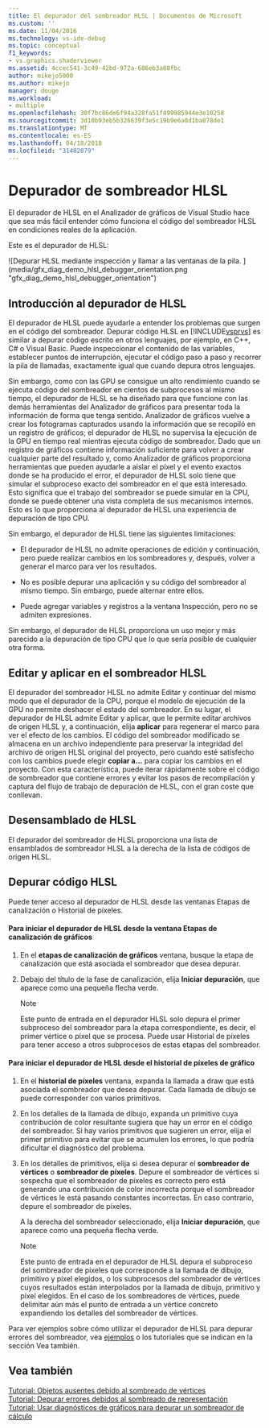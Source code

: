 ```yaml
---
title: El depurador del sombreador HLSL | Documentos de Microsoft
ms.custom: ''
ms.date: 11/04/2016
ms.technology: vs-ide-debug
ms.topic: conceptual
f1_keywords:
- vs.graphics.shaderviewer
ms.assetid: 4ccec541-3c49-42bd-972a-686eb3a88fbc
author: mikejo5000
ms.author: mikejo
manager: douge
ms.workload:
- multiple
ms.openlocfilehash: 30f7bc86de6f94a328fa51f499985944e3e10258
ms.sourcegitcommit: 3d10b93eb5b326639f3e5c19b9e6a8d1ba078de1
ms.translationtype: MT
ms.contentlocale: es-ES
ms.lasthandoff: 04/18/2018
ms.locfileid: "31482079"
---
```

# <a name="hlsl-shader-debugger"></a>Depurador de sombreador HLSL
El depurador de HLSL en el Analizador de gráficos de Visual Studio hace que sea más fácil entender cómo funciona el código del sombreador HLSL en condiciones reales de la aplicación.  
  
 Este es el depurador de HLSL:  
  
 ![Depurar HLSL mediante inspección y llamar a las ventanas de la pila. ] (media/gfx_diag_demo_hlsl_debugger_orientation.png "gfx_diag_demo_hlsl_debugger_orientation")  
  
## <a name="understanding-the-hlsl-debugger"></a>Introducción al depurador de HLSL  
 El depurador de HLSL puede ayudarle a entender los problemas que surgen en el código del sombreador. Depurar código HLSL en [!INCLUDE[vsprvs](../../code-quality/includes/vsprvs_md.md)] es similar a depurar código escrito en otros lenguajes, por ejemplo, en C++, C# o Visual Basic. Puede inspeccionar el contenido de las variables, establecer puntos de interrupción, ejecutar el código paso a paso y recorrer la pila de llamadas, exactamente igual que cuando depura otros lenguajes.  
  
 Sin embargo, como con las GPU se consigue un alto rendimiento cuando se ejecuta código del sombreador en cientos de subprocesos al mismo tiempo, el depurador de HLSL se ha diseñado para que funcione con las demás herramientas del Analizador de gráficos para presentar toda la información de forma que tenga sentido. Analizador de gráficos vuelve a crear los fotogramas capturados usando la información que se recopiló en un registro de gráficos; el depurador de HLSL no supervisa la ejecución de la GPU en tiempo real mientras ejecuta código de sombreador. Dado que un registro de gráficos contiene información suficiente para volver a crear cualquier parte del resultado y, como Analizador de gráficos proporciona herramientas que pueden ayudarle a aislar el píxel y el evento exactos donde se ha producido el error, el depurador de HLSL solo tiene que simular el subproceso exacto del sombreador en el que está interesado. Esto significa que el trabajo del sombreador se puede simular en la CPU, donde se puede obtener una vista completa de sus mecanismos internos. Esto es lo que proporciona al depurador de HLSL una experiencia de depuración de tipo CPU.  
  
 Sin embargo, el depurador de HLSL tiene las siguientes limitaciones:  
  
-   El depurador de HLSL no admite operaciones de edición y continuación, pero puede realizar cambios en los sombreadores y, después, volver a generar el marco para ver los resultados.  
  
-   No es posible depurar una aplicación y su código del sombreador al mismo tiempo. Sin embargo, puede alternar entre ellos.  
  
-   Puede agregar variables y registros a la ventana Inspección, pero no se admiten expresiones.  
  
 Sin embargo, el depurador de HLSL proporciona un uso mejor y más parecido a la depuración de tipo CPU que lo que sería posible de cualquier otra forma.  
  
## <a name="hlsl-shader-edit--apply"></a>Editar y aplicar en el sombreador HLSL  
 El depurador del sombreador HLSL no admite Editar y continuar del mismo modo que el depurador de la CPU, porque el modelo de ejecución de la GPU no permite deshacer el estado del sombreador. En su lugar, el depurador de HLSL admite Editar y aplicar, que le permite editar archivos de origen HLSL y, a continuación, elija **aplicar** para regenerar el marco para ver el efecto de los cambios. El código del sombreador modificado se almacena en un archivo independiente para preservar la integridad del archivo de origen HLSL original del proyecto, pero cuando esté satisfecho con los cambios puede elegir **copiar a...**  para copiar los cambios en el proyecto. Con esta característica, puede iterar rápidamente sobre el código de sombreador que contiene errores y evitar los pasos de recompilación y captura del flujo de trabajo de depuración de HLSL, con el gran coste que conllevan.  
  
## <a name="hlsl-disassembly"></a>Desensamblado de HLSL  
 El depurador del sombreador de HLSL proporciona una lista de ensamblados de sombreador HLSL a la derecha de la lista de códigos de origen HLSL.  
  
## <a name="debugging-hlsl-code"></a>Depurar código HLSL  
 Puede tener acceso al depurador de HLSL desde las ventanas Etapas de canalización o Historial de píxeles.  
  
#### <a name="to-start-the-hlsl-debugger-from-the-graphics-pipeline-stages-window"></a>Para iniciar el depurador de HLSL desde la ventana Etapas de canalización de gráficos  
  
1.  En el **etapas de canalización de gráficos** ventana, busque la etapa de canalización que está asociada el sombreador que desea depurar.  
  
2.  Debajo del título de la fase de canalización, elija **Iniciar depuración**, que aparece como una pequeña flecha verde.  
  
    > [!NOTE]
    >  Este punto de entrada en el depurador HLSL solo depura el primer subproceso del sombreador para la etapa correspondiente, es decir, el primer vértice o píxel que se procesa. Puede usar Historial de píxeles para tener acceso a otros subprocesos de estas etapas del sombreador.  
  
#### <a name="to-start-the-hlsl-debugger-from-the-graphics-pixel-history"></a>Para iniciar el depurador de HLSL desde el historial de píxeles de gráfico  
  
1.  En el **historial de píxeles** ventana, expanda la llamada a draw que está asociada el sombreador que desea depurar. Cada llamada de dibujo se puede corresponder con varios primitivos.  
  
2.  En los detalles de la llamada de dibujo, expanda un primitivo cuya contribución de color resultante sugiera que hay un error en el código del sombreador. Si hay varios primitivos que sugieren un error, elija el primer primitivo para evitar que se acumulen los errores, lo que podría dificultar el diagnóstico del problema.  
  
3.  En los detalles de primitivos, elija si desea depurar el **sombreador de vértices** o **sombreador de píxeles**. Depure el sombreador de vértices si sospecha que el sombreador de píxeles es correcto pero está generando una contribución de color incorrecta porque el sombreador de vértices le está pasando constantes incorrectas. En caso contrario, depure el sombreador de píxeles.  
  
     A la derecha del sombreador seleccionado, elija **Iniciar depuración**, que aparece como una pequeña flecha verde.  
  
    > [!NOTE]
    >  Este punto de entrada en el depurador de HLSL depura el subproceso del sombreador de píxeles que corresponde a la llamada de dibujo, primitivo y píxel elegidos, o los subprocesos del sombreador de vértices cuyos resultados están interpolados por la llamada de dibujo, primitivo y píxel elegidos. En el caso de los sombreadores de vértices, puede delimitar aún más el punto de entrada a un vértice concreto expandiendo los detalles del sombreador de vértices.  
  
 Para ver ejemplos sobre cómo utilizar el depurador de HLSL para depurar errores del sombreador, vea [ejemplos](graphics-diagnostics-examples.md) o los tutoriales que se indican en la sección Vea también.  
  
## <a name="see-also"></a>Vea también  
 [Tutorial: Objetos ausentes debido al sombreado de vértices](walkthrough-missing-objects-due-to-vertex-shading.md)   
 [Tutorial: Depurar errores debidos al sombreado de representación](walkthrough-debugging-rendering-errors-due-to-shading.md)   
 [Tutorial: Usar diagnósticos de gráficos para depurar un sombreador de cálculo](walkthrough-using-graphics-diagnostics-to-debug-a-compute-shader.md)